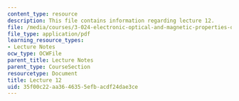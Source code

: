 ```yaml
---
content_type: resource
description: This file contains information regarding lecture 12.
file: /media/courses/3-024-electronic-optical-and-magnetic-properties-of-materials-spring-2013/35f00c22aa3646355efbacdf24dae3ce_MIT3_024S13_2012lec12.pdf
file_type: application/pdf
learning_resource_types:
- Lecture Notes
ocw_type: OCWFile
parent_title: Lecture Notes
parent_type: CourseSection
resourcetype: Document
title: Lecture 12
uid: 35f00c22-aa36-4635-5efb-acdf24dae3ce
---
```

